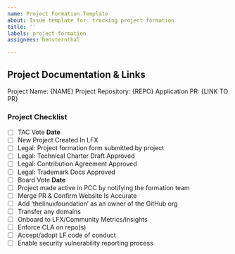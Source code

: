 ```yaml
---
name: Project Formation Template
about: Issue template for  tracking project formation
title: ''
labels: project-formation
assignees: bensternthal

---
```


## Project Documentation & Links

Project Name: {NAME}
Project Repository: {REPO}
Application PR: {LINK TO PR}

### Project Checklist

- [ ] TAC Vote **Date**
- [ ] New Project Created In LFX
- [ ] Legal: Project formation form submitted by project 
- [ ] Legal: Technical Charter Draft Approved
- [ ] Legal: Contribution Agreement Approved
- [ ] Legal: Trademark Docs Approved
- [ ] Board Vote  **Date**
- [ ] Project made active in PCC by notifying the formation team
- [ ] Merge PR & Confirm Website Is Accurate
- [ ] Add ‘thelinuxfoundation’ as an owner of the GitHub org
- [ ] Transfer any domains
- [ ] Onboard to LFX/Community Metrics/Insights
- [ ] Enforce CLA on repo(s)
- [ ] Accept/adopt LF code of conduct
- [ ] Enable security vulnerability reporting process
